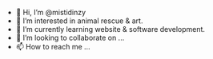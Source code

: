 - 👋 Hi, I’m @mistidinzy
- 👀 I’m interested in animal rescue & art. 
- 🌱 I’m currently learning website & software development.
- 💞️ I’m looking to collaborate on ...
- 📫 How to reach me ...

